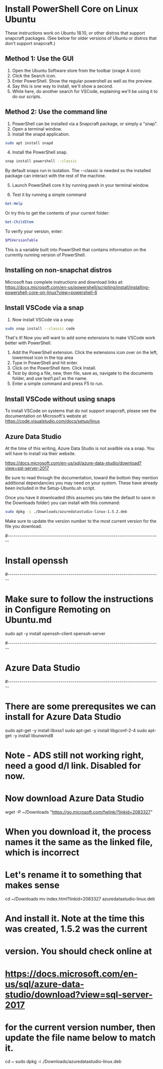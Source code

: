 # Install PowerShell Core on Linux Ubuntu

These instructions work on Ubuntu 18.10, or other distros that support snapcraft packages. (See below for older versions of Ubuntu or distros that don't support snapcraft.)

## Method 1: Use the GUI

1. Open the Ubuntu Software store from the toolbar (orage A icon)
2. Click the Search icon.
3. Enter PowerShell. Show the regular powershell as well as the preview. 
4. Say this is one way to install, we'll show a second. 
5. While here, do another search for VSCode, explaining we'll be using it to do our scripts. 

## Method 2: Use the command line
1. PowerShell can be installed via a Snapcraft package, or simply a "snap".
2. Open a terminal window. 
3. Install the snapd application.
```bash
sudo apt install snapd
```
4. Install the PowerShell snap. 
```bash
snap install powershell --classic
```
By default snaps run in isolation. The --classic is needed so the installed package can interact with the rest of the machine.

5. Launch PowerShell core it by running pwsh in your terminal window. 

6. Test it by running a simple command

```powershell
Get-Help
```

Or try this to get the contents of your current folder:
```powershell
Get-ChildItem
```

To verify your version, enter:
```powershell
$PSVersionTable
```
This is a variable built into PowerShell that contains information on the currently running version of PowerShell.

## Installing on non-snapchat distros 
Microsoft has complete instructions and download links at:
https://docs.microsoft.com/en-us/powershell/scripting/install/installing-powershell-core-on-linux?view=powershell-6

## Install VSCode via a snap
1. Now install VSCode via a snap
```bash
sudo snap install --classic code
```
That's it! Now you will want to add some extensions to make VSCode work better with PowerShell.

1. Add the PowerShell extension. Click the extensions icon over on the left, lowermost icon in the top area
2. Type in PowerShell and hit enter.
3. Click on the PowerShell item. Click Install.
4. Test by doing a file, new, then file, save as, navigate to the documents folder, and use test1.ps1 as the name.
5. Enter a simple command and press F5 to run. 

## Install VSCode without using snaps
To install VSCode on systems that do not support snapcraft, please see the documentation on Microsoft's webste at:
https://code.visualstudio.com/docs/setup/linux

## Azure Data Studio
At the time of this writing, Azure Data Studio is not availble via a snap. You will have to install via their website.

https://docs.microsoft.com/en-us/sql/azure-data-studio/download?view=sql-server-2017

Be sure to read through the documentation, toward the bottom they mention additional dependancies you may need on your system. These have already been included in the Setup-Ubuntu.sh script.

Once you have it downloaded (this assumes you take the default to save in the Downloads folder) you can install with this command:
```bash
sudo dpkg -i ./Downloads/azuredatastudio-linux-1.5.2.deb
```
Make sure to update the version number to the most current version for the file you download.

#------------------------------------------------------------------------------
# Install openssh
#------------------------------------------------------------------------------
# Make sure to follow the instructions in Configure Remoting on Ubuntu.md
sudo apt -y install openssh-client openssh-server 

#------------------------------------------------------------------------------
# Azure Data Studio
#------------------------------------------------------------------------------

# There are some prerequsites we can install for Azure Data Studio
sudo apt-get -y install libxss1
sudo apt-get -y install libgconf-2-4
sudo apt-get -y install libunwind8

# Note - ADS still not working right, need a good d/l link. Disabled for now.
# Now download Azure Data Studio
wget -P ~/Downloads "https://go.microsoft.com/fwlink/?linkid=2083327"

# When you download it, the process names it the same as the linked file, which is incorrect
# Let's rename it to something that makes sense
cd ~/Downloads
mv index.html?linkid=2083327 azuredatastudio-linux.deb

# And install it. Note at the time this was created, 1.5.2 was the current
# version. You should check online at 
# https://docs.microsoft.com/en-us/sql/azure-data-studio/download?view=sql-server-2017
# for the current version number, then update the file name below to match it.
cd ~
sudo dpkg -i ./Downloads/azuredatastudio-linux.deb
